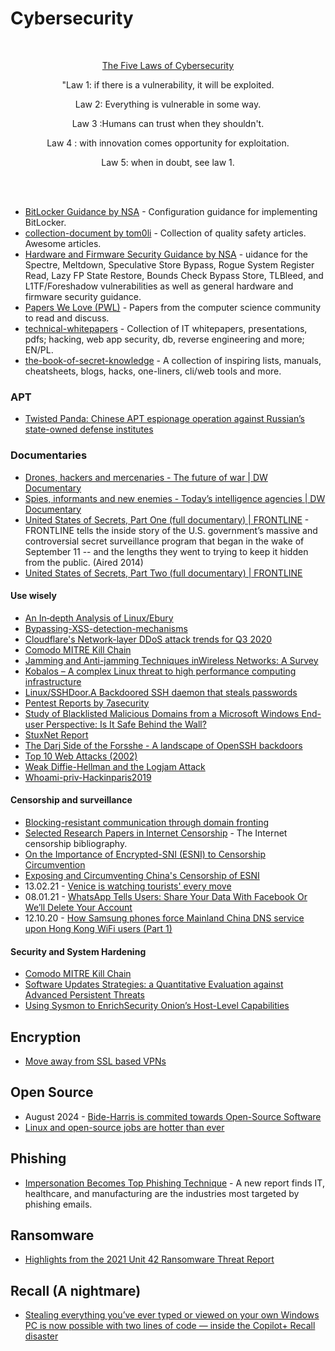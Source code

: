 # Cybersecurity

<br>

<p align="center">
  <a href="https://www.youtube.com/watch?v=_nVq7f26-Uo" title="The Five Laws of Cybersecurity">The Five Laws of Cybersecurity</a>
</p>
<p align="center">"Law 1: if there is a vulnerability, it will be exploited. 
<p align="center">Law 2: Everything is vulnerable in some way.
<p align="center">Law 3 :Humans can trust when they shouldn't.
<p align="center">Law 4 : with innovation comes opportunity for exploitation.
<p align="center">Law 5: when in doubt, see law 1.

<br><br>

- [BitLocker Guidance by NSA](https://github.com/nsacyber/BitLocker-Guidance) - Configuration guidance for implementing BitLocker.
- [collection-document by tom0li](https://github.com/tom0li/collection-document) - Collection of quality safety articles. Awesome articles. 
- [Hardware and Firmware Security Guidance by NSA](https://github.com/nsacyber/Hardware-and-Firmware-Security-Guidance) - uidance for the Spectre, Meltdown, Speculative Store Bypass, Rogue System Register Read, Lazy FP State Restore, Bounds Check Bypass Store, TLBleed, and L1TF/Foreshadow vulnerabilities as well as general hardware and firmware security guidance.
- [Papers We Love (PWL)](https://github.com/papers-we-love/papers-we-love) - Papers from the computer science community to read and discuss. 
- [technical-whitepapers](https://github.com/trimstray/technical-whitepapers) - Collection of IT whitepapers, presentations, pdfs; hacking, web app security, db, reverse engineering and more; EN/PL.
- [the-book-of-secret-knowledge](https://github.com/trimstray/the-book-of-secret-knowledge) - A collection of inspiring lists, manuals, cheatsheets, blogs, hacks, one-liners, cli/web tools and more.

### APT
- [Twisted Panda: Chinese APT espionage operation against Russian’s state-owned defense institutes](https://research.checkpoint.com/2022/twisted-panda-chinese-apt-espionage-operation-against-russians-state-owned-defense-institutes/)

### Documentaries
- [Drones, hackers and mercenaries - The future of war | DW Documentary](https://www.youtube.com/watch?v=MZ60UDys_ZE&t=1s)
- [Spies, informants and new enemies - Today’s intelligence agencies | DW Documentary](https://www.youtube.com/watch?v=VX6xMrTJRCo)
- [United States of Secrets, Part One (full documentary) | FRONTLINE](https://www.youtube.com/watch?v=kaUemcqIQ-k) - FRONTLINE tells the inside story of the U.S. government’s massive and controversial secret surveillance program that began in the wake of September 11 -- and the lengths they went to trying to keep it hidden from the public. (Aired 2014)
- [United States of Secrets, Part Two (full documentary) | FRONTLINE](https://www.youtube.com/watch?v=rs2iN0oVdt4)

#### Use wisely
- [An In‑depth Analysis of Linux/Ebury](https://www.welivesecurity.com/2014/02/21/an-in-depth-analysis-of-linuxebury/)
- [Bypassing-XSS-detection-mechanisms](https://github.com/s0md3v/MyPapers/tree/master/Bypassing-XSS-detection-mechanisms)
- [Cloudflare's Network-layer DDoS attack trends for Q3 2020](https://blog.cloudflare.com/network-layer-ddos-attack-trends-for-q3-2020/)
- [Comodo MITRE Kill Chain](https://techtalk.comodo.com/2020/08/27/comodo-mitre-kill-chain/)
- [Jamming and Anti-jamming Techniques inWireless Networks: A Survey](https://www.cs.montana.edu/yang/paper/jamming.pdf)
- [Kobalos – A complex Linux threat to high performance computing infrastructure](https://www.welivesecurity.com/2021/02/02/kobalos-complex-linux-threat-high-performance-computing-infrastructure/)
- [Linux/SSHDoor.A Backdoored SSH daemon that steals passwords](https://www.welivesecurity.com/2013/01/24/linux-sshdoor-a-backdoored-ssh-daemon-that-steals-passwords/)
- [Pentest Reports by 7asecurity](https://7asecurity.com/publications)
- [Study of Blacklisted Malicious Domains from a Microsoft Windows End-user Perspective: Is It Safe Behind the Wall?](https://ojs.bibsys.no/index.php/NIK/article/download/890/751)
- [StuxNet Report](https://www.threatminer.org/report.php?q=Stuxnet_Under_the_Microscope.pdf&y=2011#gsc.tab=0&gsc.q=Stuxnet_Under_the_Microscope.pdf&gsc.page=1)
- [The Darj Side of the Forsshe - A landscape of OpenSSH backdoors](https://www.welivesecurity.com/wp-content/uploads/2018/12/ESET-The_Dark_Side_of_the_ForSSHe.pdf)
- [Top 10 Web Attacks (2002)](https://www.blackhat.com/presentations/bh-asia-02/bh-asia-02-shah.pdf)
- [Weak Diffie-Hellman and the Logjam Attack](https://weakdh.org/)
- [Whoami-priv-Hackinparis2019](https://github.com/decoder-it/whoami-priv-Hackinparis2019/blob/master/whoamiprivParis_Split.pdf)


 #### Censorship and surveillance
 - [Blocking-resistant communication through domain fronting](https://www.bamsoftware.com/papers/fronting/)
 - [Selected Research Papers in Internet Censorship](https://censorbib.nymity.ch/) - The Internet censorship bibliography.
 - [On the Importance of Encrypted-SNI (ESNI) to Censorship Circumvention](https://www.usenix.org/system/files/foci19-paper_chai_update.pdf)
 - [Exposing and Circumventing China's Censorship of ESNI](https://geneva.cs.umd.edu/posts/china-censors-esni/esni/)
 - 13.02.21 - [Venice is watching tourists' every move](https://edition.cnn.com/travel/article/venice-control-room-tourism/index.html)
 - 08.01.21 - [WhatsApp Tells Users: Share Your Data With Facebook Or We’ll Delete Your Account](https://www.forbes.com/sites/carlypage/2021/01/08/whatsapp-tells-users-share-your-data-with-facebook-or-well-deactivate-your-account/)
 - 12.10.20 - [How Samsung phones force Mainland China DNS service upon Hong Kong WiFi users (Part 1)](https://blog.headuck.com/2020/10/12/samsung-phones-force-mainland-china-dns-service-upon-hong-kong-wifi-users/)

 #### Security and System Hardening
 - [Comodo MITRE Kill Chain](https://techtalk.comodo.com/2020/08/27/comodo-mitre-kill-chain/)
 - [Software Updates Strategies: a Quantitative Evaluation against Advanced Persistent Threats](https://arxiv.org/pdf/2205.07759.pdf)
 - [Using Sysmon to EnrichSecurity Onion’s Host-Level Capabilities](https://defensivedepth.files.wordpress.com/2015/03/using-sysmon-to-enrich-security-onions-host-level-capabilities6.pdf)

## Encryption
- [Move away from SSL based VPNs](https://www.bleepingcomputer.com/news/security/norway-recommends-replacing-ssl-vpn-to-prevent-breaches/)

## Open Source
- August 2024 - [Bide-Harris is commited towards Open-Source Software](https://www.whitehouse.gov/oncd/briefing-room/2024/08/09/fact-sheet-biden-harris-administration-releases-end-of-year-report-on-open-source-software-security-initiative-2/)
- [Linux and open-source jobs are hotter than ever](https://www.zdnet.com/article/linux-and-open-source-jobs-are-hotter-than-ever/#ftag=MSF97b2187)

## Phishing
- [Impersonation Becomes Top Phishing Technique](https://www.darkreading.com/attacks-breaches/impersonation-becomes-top-phishing-technique/d/d-id/1341443?_mc=rss_x_drr_edt_aud_dr_x_x-rss-simple) - A new report finds IT, healthcare, and manufacturing are the industries most targeted by phishing emails.

## Ransomware
- [Highlights from the 2021 Unit 42 Ransomware Threat Report](https://unit42.paloaltonetworks.com/ransomware-threat-report-highlights/)

## Recall (A nightmare)
- [Stealing everything you’ve ever typed or viewed on your own Windows PC is now possible with two lines of code — inside the Copilot+ Recall disaster](https://doublepulsar.com/recall-stealing-everything-youve-ever-typed-or-viewed-on-your-own-windows-pc-is-now-possible-da3e12e9465e)
